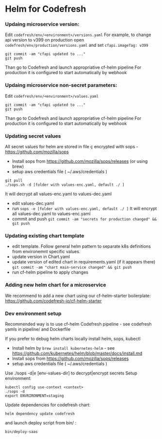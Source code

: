# Helm for Codefresh

### Updaing microservice version:
Edit `codefresh/env/<environment>/versions.yaml`
For example, to change api version to v399 on production open `codefresh/env/production/versions.yaml`
and set `cfapi.imageTag: v399`
```
git commit -am "cfapi updated to ..."
git push
```
Than go to Codefresh and launch appropriative cf-helm pipeline
For production it is configured to start automatically by webhook

### Updaing microservice non-secret parameters:
Edit `codefresh/env/<environment>/values.yaml`
```
git commit -am "cfapi updated to ..."
git push
```
Than go to Codefresh and launch appropriative cf-helm pipeline
For production it is configured to start automatically by webhook

### Updating secret values
All secret values for helm are stored in file ç encrypted with sops - https://github.com/mozilla/sops  

* Install sops from https://github.com/mozilla/sops/releases (or using brew)
* setup aws credentials file ( ~/.aws/credentials )
```
git pull
./sops.sh -d [folder with values-enc.yaml, default ./ ]
```
It will decrypt all values-enc.yaml to values-dec.yaml
* edit values-dec.yaml
* run `sops -e [folder with values-enc.yaml, default ./ ]`
  It will encrypt all values-dec.yaml to values-enc.yaml
* commit and push
  `git commit -am "secrets for production changed" && git push`

### Updating existing chart template
* edit template. Follow general helm pattern to separate k8s definitions from environemnt specific values. 
* update version in Chart.yaml
* update version of edited chart in requirements.yaml (if it appears there)
`git commit -am "chart main-service changed" && git push`
* run cf-helm pipeline to apply changes
  
### Adding new helm chart for a microservice
We recommend to add a new chart using our cf-helm-starter boilerplate: 
https://github.com/codefresh-io/cf-helm-starter  
  
### Dev environment setup
Recommended way is to use cf-helm Codefresh pipeline - see codefresh yamls in pipeline/ and Dockerfile

If you prefer to debug helm charts locally install helm, sops, kubectl 
* Install helm by `brew install kubernetes-helm` - see https://github.com/kubernetes/helm/blob/master/docs/install.md
* Install sops from https://github.com/mozilla/sops/releases
* setup aws credentials file ( ~/.aws/credentials )

Use ./sops -d|e [env-values-dir] to decrypt|encrypt secrets
Setup environment:
```
kubectl config use-context <context>
./sops -d
export ENVRIRONMENT=staging
```
Update dependencies for codefresh chart:
```
helm dependency update codefresh
```
and launch deploy script from bin/ :
```
bin/deploy-saas
```
